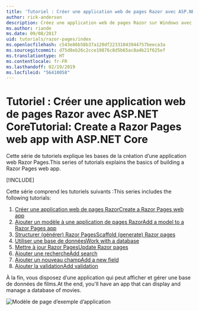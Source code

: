 ```yaml
---
title: 'Tutoriel : Créer une application web de pages Razor avec ASP.NET Core'
author: rick-anderson
description: Créez une application web de pages Razor sur Windows avec Visual Studio, ASP.NET Core et EF Core.
ms.author: riande
ms.date: 09/08/2017
uid: tutorials/razor-pages/index
ms.openlocfilehash: c543e86b58b37a120df22331043944757beeca3a
ms.sourcegitcommit: d75d8eb26c2cce19876c8d5b65ac8a4b21f625ef
ms.translationtype: HT
ms.contentlocale: fr-FR
ms.lasthandoff: 02/19/2019
ms.locfileid: "56410058"
---
```

# <a name="tutorial-create-a-razor-pages-web-app-with-aspnet-core"></a><span data-ttu-id="3b1bf-103">Tutoriel : Créer une application web de pages Razor avec ASP.NET Core</span><span class="sxs-lookup"><span data-stu-id="3b1bf-103">Tutorial: Create a Razor Pages web app with ASP.NET Core</span></span>

<span data-ttu-id="3b1bf-104">Cette série de tutoriels explique les bases de la création d’une application web Razor Pages.</span><span class="sxs-lookup"><span data-stu-id="3b1bf-104">This series of tutorials explains the basics of building a Razor Pages web app.</span></span> 

[!INCLUDE[](~/includes/advancedRP.md)]

<span data-ttu-id="3b1bf-105">Cette série comprend les tutoriels suivants :</span><span class="sxs-lookup"><span data-stu-id="3b1bf-105">This series includes the following tutorials:</span></span>

1. [<span data-ttu-id="3b1bf-106">Créer une application web de pages Razor</span><span class="sxs-lookup"><span data-stu-id="3b1bf-106">Create a Razor Pages web app</span></span>](xref:tutorials/razor-pages/razor-pages-start)
1. [<span data-ttu-id="3b1bf-107">Ajouter un modèle à une application de pages Razor</span><span class="sxs-lookup"><span data-stu-id="3b1bf-107">Add a model to a Razor Pages app</span></span>](xref:tutorials/razor-pages/model)
1. [<span data-ttu-id="3b1bf-108">Structurer (générer) Razor Pages</span><span class="sxs-lookup"><span data-stu-id="3b1bf-108">Scaffold (generate) Razor pages</span></span>](xref:tutorials/razor-pages/page)
1. [<span data-ttu-id="3b1bf-109">Utiliser une base de données</span><span class="sxs-lookup"><span data-stu-id="3b1bf-109">Work with a database</span></span>](xref:tutorials/razor-pages/sql)
1. [<span data-ttu-id="3b1bf-110">Mettre à jour Razor Pages</span><span class="sxs-lookup"><span data-stu-id="3b1bf-110">Update Razor pages</span></span>](xref:tutorials/razor-pages/da1)
1. [<span data-ttu-id="3b1bf-111">Ajouter une recherche</span><span class="sxs-lookup"><span data-stu-id="3b1bf-111">Add search</span></span>](xref:tutorials/razor-pages/search)
1. [<span data-ttu-id="3b1bf-112">Ajouter un nouveau champ</span><span class="sxs-lookup"><span data-stu-id="3b1bf-112">Add a new field</span></span>](xref:tutorials/razor-pages/new-field)
1. [<span data-ttu-id="3b1bf-113">Ajouter la validation</span><span class="sxs-lookup"><span data-stu-id="3b1bf-113">Add validation</span></span>](xref:tutorials/razor-pages/validation)

<span data-ttu-id="3b1bf-114">À la fin, vous disposez d’une application qui peut afficher et gérer une base de données de films.</span><span class="sxs-lookup"><span data-stu-id="3b1bf-114">At the end, you'll have an app that can display and manage a database of movies.</span></span>

![Modèle de page d’exemple d’application](index/_static/sample-page.png)
